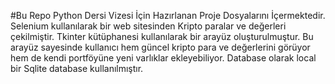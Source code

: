 #Bu Repo Python Dersi Vizesi İçin Hazırlanan Proje Dosyalarını İçermektedir.
Selenium kullanılarak bir web sitesinden Kripto paralar ve değerleri çekilmiştir.
Tkinter kütüphanesi kullanılarak bir arayüz oluşturulmuştur.
Bu arayüz sayesinde kullanıcı hem güncel kripto para ve değerlerini görüyor hem de kendi portföyüne yeni varlıklar ekleyebiliyor.
Database olarak local bir Sqlite database kullanılmıştır.